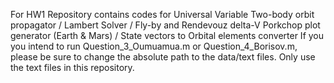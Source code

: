 For HW1
Repository contains codes for Universal Variable Two-body orbit propagator / Lambert Solver / Fly-by and Rendevouz delta-V Porkchop plot generator (Earth & Mars) / State vectors to Orbital elements converter
If you you intend to run Question_3_Oumuamua.m or Question_4_Borisov.m, please be sure to change the absolute path to the data/text files. Only use the text files in this repository.
